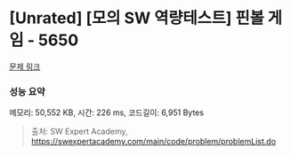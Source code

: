 # [Unrated] [모의 SW 역량테스트] 핀볼 게임 - 5650 

[문제 링크](https://swexpertacademy.com/main/code/problem/problemDetail.do?contestProbId=AWXRF8s6ezEDFAUo) 

### 성능 요약

메모리: 50,552 KB, 시간: 226 ms, 코드길이: 6,951 Bytes



> 출처: SW Expert Academy, https://swexpertacademy.com/main/code/problem/problemList.do